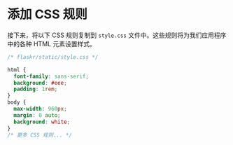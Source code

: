 # 添加 CSS 规则

接下来，将以下 CSS 规则复制到 `style.css` 文件中。这些规则将为我们应用程序中的各种 HTML 元素设置样式。

```css
/* flaskr/static/style.css */

html {
  font-family: sans-serif;
  background: #eee;
  padding: 1rem;
}
body {
  max-width: 960px;
  margin: 0 auto;
  background: white;
}
/* 更多 CSS 规则... */
```

